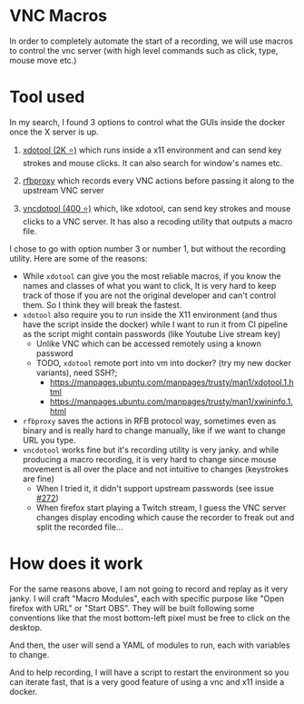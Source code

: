 # VNC Macros

In order to completely automate the start of a recording, we will use macros to control the vnc server (with high level commands such as click, type, mouse move etc.)

# Tool used

In my search, I found 3 options to control what the GUIs inside the docker once the X server is up.

1. [xdotool (2K ⭐)](https://github.com/jordansissel/xdotool) which runs inside a x11 environment and can send key strokes and mouse clicks. It can also search for window's names etc.

2. [rfbproxy](https://rfbproxy.sourceforge.net/) which records every VNC actions before passing it along to the upstream VNC server

3. [vncdotool (400 ⭐)](https://github.com/sibson/vncdotool) which, like xdotool, can send key strokes and mouse clicks to a VNC server. It has also a recoding utility that outputs a macro file.

I chose to go with option number 3 or number 1, but without the recording utility. Here are some of the reasons:

* While `xdotool` can give you the most reliable macros, if you know the names and classes of what you want to click, It is very hard to keep track of those if you are not the original developer and can't control them. So I think they will break the fastest.
* `xdotool` also require you to run inside the X11 environment (and thus have the script inside the docker) while I want to run it from CI pipeline as the script might contain passwords (like Youtube Live stream key)
    *  Unlike VNC which can be accessed remotely using a known password
    * TODO, `xdotool` remote port into vm into docker? (try my new docker variants), need SSH?;
        * https://manpages.ubuntu.com/manpages/trusty/man1/xdotool.1.html
        * https://manpages.ubuntu.com/manpages/trusty/man1/xwininfo.1.html
* `rfbproxy` saves the actions in RFB protocol way, sometimes even as binary and is really hard to change manually, like if we want to change URL you type.
* `vncdotool` works fine but it's recording utility is very janky. and while producing a macro recording, it is very hard to change since mouse movement is all over the place and not intuitive to changes (keystrokes are fine)
    * When I tried it, it didn't support upstream passwords (see issue [#272](https://github.com/sibson/vncdotool/issues/272))
    * When firefox start playing a Twitch stream, I guess the VNC server changes display encoding which cause the recorder to freak out and split the recorded file...

# How does it work

For the same reasons above, I am not going to record and replay as it very janky. I will craft "Macro Modules", each with specific purpose like "Open firefox with URL" or "Start OBS". They will be built following some conventions like that the most bottom-left pixel must be free to click on the desktop.

And then, the user will send a YAML of modules to run, each with variables to change.

And to help recording, I will have a script to restart the environment so you can iterate fast, that is a very good feature of using a vnc and x11 inside a docker.